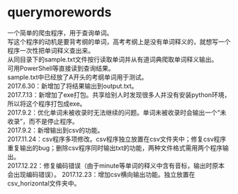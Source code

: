 # querymorewords
一个简单的爬虫程序，用于查询单词。</br>
写这个程序的动机是要背考纲的单词，高考考纲上是没有单词释义的，就想写一个程序一次性把单词释义查出来。</br>
从同目录下的sample.txt文件按行读取单词并从有道词典爬取单词释义输出。</br>
可用PowerShell等直接读到查询结果。</br>
sample.txt中已经放了A开头的考纲单词用于测试。</br>
2017.6.30：新增加了将结果输出到output.txt。</br>
2017.7.13：新增加了exe打包。共享给别人时发现很多人并没有安装python环境，所以将这个程序打包成exe。</br>
2017.9.2：优化单词未被收录时无法继续的问题。单词未被收录时会输出一个“未收录”，而不是停止程序。</br>
2017.9.2：新增输出到csv的功能。</br>
2017.11.24：csv程序多项修改。csv程序独立放置在csv文件夹中；修复csv程序重复输出的bug；删除csv程序同时输出txt的功能，两种文件格式需用两个程序输出。</br>
2017.12.22：修复编码错误（由于minute等单词的释义中含有音标，输出时原本会出现编码错误）。
2017.12.23：增加csv横向输出功能。独立放置在csv_horizontal文件夹中。